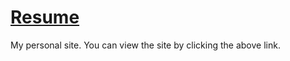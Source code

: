 # [Resume](https://alex7li.github.io/about)

My personal site. You can view the site by clicking the above link.
